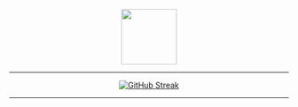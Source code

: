 <div id="header" align="center">  
  <img 
    src="https://media.giphy.com/media/v1.Y2lkPTc5MGI3NjExN2tzeDBmcWMzN3hlZDBscnZ0bmN6anBoZXByZXk1N2drdTA5a3d6MiZlcD12MV9pbnRlcm5hbF9naWZfYnlfaWQmY3Q9Zw/mlvseq9yvZhba/giphy.gif"       width="100"
  />
</div>

---------------------------------------------------------------------------------------------------------------------------------------------

<div align="center">

[![GitHub Streak](https://streak-stats.demolab.com?user=DenisDoc&theme=dark&border_radius=1.5&exclude_days=Sun%2CSat&date_format=j%20M%5B%20Y%5D&card_width=500)](https://git.io/streak-stats)

---------------------------------------------------------------------------------------------------------------------------------------------
</div>

